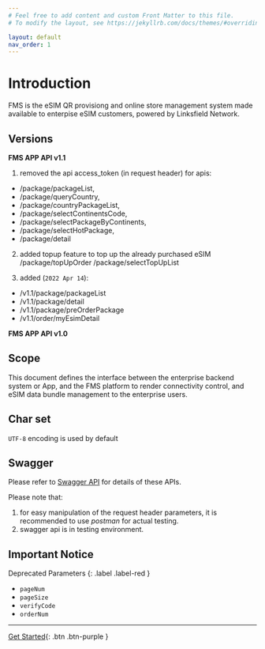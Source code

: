 ```yaml
---
# Feel free to add content and custom Front Matter to this file.
# To modify the layout, see https://jekyllrb.com/docs/themes/#overriding-theme-defaults

layout: default
nav_order: 1
---
```

# Introduction

FMS is the eSIM QR provisiong and online store management system made available to enterpise eSIM customers, powered by Linksfield Network.

## Versions

__FMS APP API v1.1__
1. removed the api access_token (in request header) for apis:
- /package/packageList,
- /package/queryCountry,
- /package/countryPackageList,
- /package/selectContinentsCode,
- /package/selectPackageByContinents,
- /package/selectHotPackage,
- /package/detail

2. added topup feature to top up the already purchased eSIM
/package/topUpOrder
/package/selectTopUpList

3. added (`2022 Apr 14`):
- /v1.1/package/packageList
- /v1.1/package/detail
- /v1.1/package/preOrderPackage
- /v1.1/order/myEsimDetail

__FMS APP API v1.0__

## Scope

This document defines the interface between the enterprise backend system or App, and the FMS platform to render connectivity control, and eSIM data bundle management to the enterprise users.

## Char set

`UTF-8` encoding is used by default

## Swagger

Please refer to [Swagger API](https://swaggertest.linksfield.net/fms/swagger-ui.html) for details of these APIs.

Please note that:
1. for easy manipulation of the request header parameters, it is recommended to use *postman* for actual testing.
2. swagger api is in testing environment.


## Important Notice

Deprecated Parameters
{: .label .label-red }

- `pageNum`
- `pageSize`
- `verifyCode`
- `orderNum`

---
[Get Started](general/){: .btn .btn-purple }
